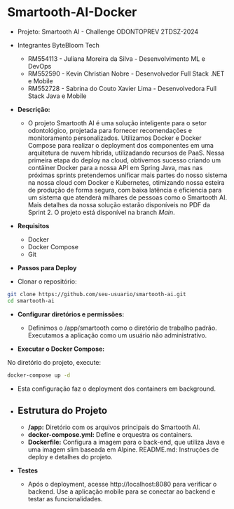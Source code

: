 # Smartooth-AI-Docker

- Projeto: Smartooth AI - Challenge ODONTOPREV 2TDSZ-2024
  
- Integrantes ByteBloom Tech
  - RM554113 - Juliana Moreira da Silva - Desenvolvimento ML e DevOps
  - RM552590 - Kevin Christian Nobre - Desenvolvedor Full Stack .NET e Mobile
  - RM552728 - Sabrina do Couto Xavier Lima - Desenvolvedora Full Stack Java e Mobile

  
- **Descrição:**
  - O projeto Smartooth AI é uma solução inteligente para o setor odontológico, projetada para fornecer recomendações e monitoramento personalizados. Utilizamos Docker e Docker Compose para realizar o deployment dos componentes em uma arquitetura de nuvem híbrida, utilizadando recursos de PaaS. Nessa primeira etapa do deploy na cloud, obtivemos sucesso criando um contâiner Docker para a nossa API em Spring Java, mas nas próximas sprints pretendemos unificar mais partes do nosso sistema na nossa cloud com Docker e Kubernetes, otimizando nossa esteira de produção de forma segura, com baixa latência e eficiencia para um sistema que atenderá milhares de pessoas como o Smartooth AI. Mais detalhes da nossa solução estarão disponíveis no PDF da Sprint 2. O projeto está disponível na branch *Main*.

- **Requisitos**
  - Docker
  - Docker Compose
  - Git

- **Passos para Deploy**

- Clonar o repositório:

``` bash
git clone https://github.com/seu-usuario/smartooth-ai.git
cd smartooth-ai
```

- **Configurar diretórios e permissões:**

  - Definimos o /app/smartooth como o diretório de trabalho padrão.
Executamos a aplicação como um usuário não administrativo.

- **Executar o Docker Compose:**

No diretório do projeto, execute:
``` bash
docker-compose up -d
```

- Esta configuração faz o deployment dos containers em background.

- ## **Estrutura do Projeto**
  - **/app:** Diretório com os arquivos principais do Smartooth AI.
  - **docker-compose.yml:** Define e orquestra os containers.
  - **Dockerfile:** Configura a imagem para o back-end, que utiliza Java e uma imagem slim baseada em Alpine.
README.md: Instruções de deploy e detalhes do projeto.

- **Testes**
  - Após o deployment, acesse http://localhost:8080 para verificar o backend.
Use a aplicação mobile para se conectar ao backend e testar as funcionalidades.
